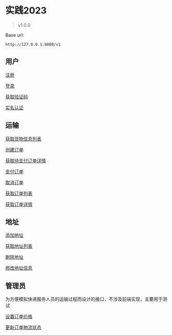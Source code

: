 # 实践2023

> v1.0.0

Base url:

```
http://127.0.0.1:8080/v1
```

## 用户

[注册](用户/注册)

[登录](用户/登录)

[获取验证码](用户/获取验证码)

[实名认证](用户/实名认证)

## 运输

[获取货物信息列表](运输/获取货物信息列表)

[创建订单](运输/创建订单)

[获取待支付订单详情](运输/获取待支付订单详情)

[支付订单](运输/支付订单)

[取消订单](运输/取消订单)

[获取订单列表](运输/获取订单列表)

[获取订单详情](运输/获取订单详情)

## 地址

[添加地址](地址/添加地址)

[获取地址列表](地址/获取地址列表)

[删除地址](地址/删除地址)

[修改地址信息](地址/修改地址信息)

## 管理员

为方便模拟快递服务人员的运输过程而设计的接口，不涉及前端实现，主要用于测试

[设置订单价格](管理员/设置订单价格)

[更新订单物流状态](管理员/更新订单物流状态)
